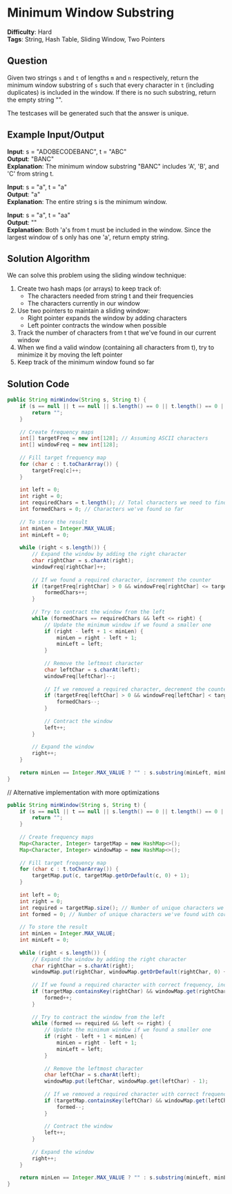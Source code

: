 # Minimum Window Substring

**Difficulty**: Hard  
**Tags**: String, Hash Table, Sliding Window, Two Pointers

## Question
Given two strings `s` and `t` of lengths `m` and `n` respectively, return the minimum window substring of `s` such that every character in `t` (including duplicates) is included in the window. If there is no such substring, return the empty string "".

The testcases will be generated such that the answer is unique.

## Example Input/Output
**Input**: s = "ADOBECODEBANC", t = "ABC"  
**Output**: "BANC"  
**Explanation**: The minimum window substring "BANC" includes 'A', 'B', and 'C' from string t.

**Input**: s = "a", t = "a"  
**Output**: "a"  
**Explanation**: The entire string s is the minimum window.

**Input**: s = "a", t = "aa"  
**Output**: ""  
**Explanation**: Both 'a's from t must be included in the window. Since the largest window of s only has one 'a', return empty string.

## Solution Algorithm
We can solve this problem using the sliding window technique:

1. Create two hash maps (or arrays) to keep track of:
   - The characters needed from string t and their frequencies
   - The characters currently in our window
2. Use two pointers to maintain a sliding window:
   - Right pointer expands the window by adding characters
   - Left pointer contracts the window when possible
3. Track the number of characters from t that we've found in our current window
4. When we find a valid window (containing all characters from t), try to minimize it by moving the left pointer
5. Keep track of the minimum window found so far

## Solution Code
```java
public String minWindow(String s, String t) {
    if (s == null || t == null || s.length() == 0 || t.length() == 0 || s.length() < t.length()) {
        return "";
    }
    
    // Create frequency maps
    int[] targetFreq = new int[128]; // Assuming ASCII characters
    int[] windowFreq = new int[128];
    
    // Fill target frequency map
    for (char c : t.toCharArray()) {
        targetFreq[c]++;
    }
    
    int left = 0;
    int right = 0;
    int requiredChars = t.length(); // Total characters we need to find
    int formedChars = 0; // Characters we've found so far
    
    // To store the result
    int minLen = Integer.MAX_VALUE;
    int minLeft = 0;
    
    while (right < s.length()) {
        // Expand the window by adding the right character
        char rightChar = s.charAt(right);
        windowFreq[rightChar]++;
        
        // If we found a required character, increment the counter
        if (targetFreq[rightChar] > 0 && windowFreq[rightChar] <= targetFreq[rightChar]) {
            formedChars++;
        }
        
        // Try to contract the window from the left
        while (formedChars == requiredChars && left <= right) {
            // Update the minimum window if we found a smaller one
            if (right - left + 1 < minLen) {
                minLen = right - left + 1;
                minLeft = left;
            }
            
            // Remove the leftmost character
            char leftChar = s.charAt(left);
            windowFreq[leftChar]--;
            
            // If we removed a required character, decrement the counter
            if (targetFreq[leftChar] > 0 && windowFreq[leftChar] < targetFreq[leftChar]) {
                formedChars--;
            }
            
            // Contract the window
            left++;
        }
        
        // Expand the window
        right++;
    }
    
    return minLen == Integer.MAX_VALUE ? "" : s.substring(minLeft, minLeft + minLen);
}
```

// Alternative implementation with more optimizations
```java
public String minWindow(String s, String t) {
    if (s == null || t == null || s.length() == 0 || t.length() == 0 || s.length() < t.length()) {
        return "";
    }
    
    // Create frequency maps
    Map<Character, Integer> targetMap = new HashMap<>();
    Map<Character, Integer> windowMap = new HashMap<>();
    
    // Fill target frequency map
    for (char c : t.toCharArray()) {
        targetMap.put(c, targetMap.getOrDefault(c, 0) + 1);
    }
    
    int left = 0;
    int right = 0;
    int required = targetMap.size(); // Number of unique characters we need to find
    int formed = 0; // Number of unique characters we've found with correct frequencies
    
    // To store the result
    int minLen = Integer.MAX_VALUE;
    int minLeft = 0;
    
    while (right < s.length()) {
        // Expand the window by adding the right character
        char rightChar = s.charAt(right);
        windowMap.put(rightChar, windowMap.getOrDefault(rightChar, 0) + 1);
        
        // If we found a required character with correct frequency, increment the counter
        if (targetMap.containsKey(rightChar) && windowMap.get(rightChar).equals(targetMap.get(rightChar))) {
            formed++;
        }
        
        // Try to contract the window from the left
        while (formed == required && left <= right) {
            // Update the minimum window if we found a smaller one
            if (right - left + 1 < minLen) {
                minLen = right - left + 1;
                minLeft = left;
            }
            
            // Remove the leftmost character
            char leftChar = s.charAt(left);
            windowMap.put(leftChar, windowMap.get(leftChar) - 1);
            
            // If we removed a required character with correct frequency, decrement the counter
            if (targetMap.containsKey(leftChar) && windowMap.get(leftChar) < targetMap.get(leftChar)) {
                formed--;
            }
            
            // Contract the window
            left++;
        }
        
        // Expand the window
        right++;
    }
    
    return minLen == Integer.MAX_VALUE ? "" : s.substring(minLeft, minLeft + minLen);
}
``` 